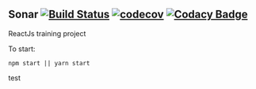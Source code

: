 Sonar [![Build Status](https://travis-ci.org/taras-bohdan/Sonar.svg?branch=master)](https://travis-ci.org/taras-bohdan/Sonar) [![codecov](https://codecov.io/gh/taras-bohdan/Sonar/branch/master/graph/badge.svg)](https://codecov.io/gh/taras-bohdan/Sonar) [![Codacy Badge](https://api.codacy.com/project/badge/Grade/3785f34659d342548942ac722cd53113)](https://www.codacy.com/project/taras-bohdan/Sonar/dashboard?utm_source=github.com&amp;utm_medium=referral&amp;utm_content=taras-bohdan/Sonar&amp;utm_campaign=Badge_Grade_Dashboard)
----------------

ReactJs training project

To start:
```npm
npm start || yarn start
```

test
